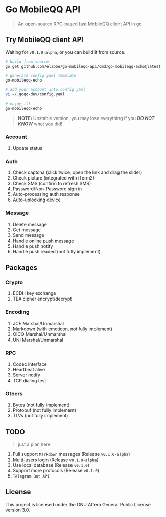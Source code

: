 # Go MobileQQ API

> An open-source RPC-based fast MobileQQ client API in go

## Try MobileQQ client API

Waiting for `v0.1.0-alpha`, or you can build it from source.

```bash
# build from source
go get github.com/elap5e/go-mobileqq-api/cmd/go-mobileqq-echo@latest

# generate config.yaml template
go-mobileqq-echo

# add your account into config.yaml
vi ~/.goqq-dev/config.yaml

# enjoy it!
go-mobileqq-echo
```

> **NOTE:** Unstable version, you may lose everything if you **_DO NOT KNOW_** what you did!

### Account

1. Update status

### Auth

1. Check captcha (click twice, open the link and drag the slider)
2. Check picture (integrated with iTerm2)
3. Check SMS (confirm to refresh SMS)
4. Password/Non-Password sign in
5. Auto-processing auth response
6. Auto-unlocking device

### Message

1. Delete message
2. Get message
3. Send message
4. Handle online push message
5. Handle push notify
6. Handle push readed (not fully implement)

## Packages

### Crypto

1. ECDH key exchange
2. TEA cipher encrypt/decrypt

### Encoding

1. JCE Marshal/Unmarshal
2. Markdown (with emoticon, not fully implement)
3. OICQ Marshal/Unmarshal
4. UNI Marshal/Unmarshal

### RPC

1. Codec interface
2. Heartbeat alive
3. Server notify
4. TCP dialing test

### Others

1. Bytes (not fully implement)
2. Protobuf (not fully implement)
3. TLVs (not fully implement)

## TODO

> just a plan here

1. Full support `Markdown` messages (Release `v0.1.0-alpha`)
2. Multi-users login (Release `v0.1.0-alpha`)
3. Use local database (Release `v0.1.0`)
4. Support more protocols (Release `v0.1.0`)
5. `Telegram Bot API`

## License

This project is licensed under the GNU Affero General Public License version 3.0.
